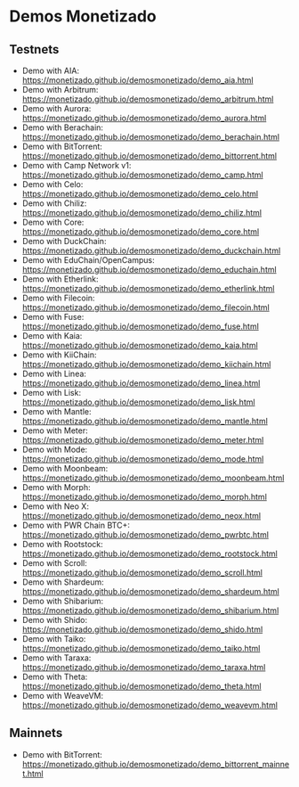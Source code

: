 # Demos Monetizado

## Testnets

- Demo with AIA: https://monetizado.github.io/demosmonetizado/demo_aia.html
- Demo with Arbitrum: https://monetizado.github.io/demosmonetizado/demo_arbitrum.html
- Demo with Aurora: https://monetizado.github.io/demosmonetizado/demo_aurora.html
- Demo with Berachain: https://monetizado.github.io/demosmonetizado/demo_berachain.html
- Demo with BitTorrent: https://monetizado.github.io/demosmonetizado/demo_bittorrent.html
- Demo with Camp Network v1: https://monetizado.github.io/demosmonetizado/demo_camp.html
- Demo with Celo: https://monetizado.github.io/demosmonetizado/demo_celo.html
- Demo with Chiliz: https://monetizado.github.io/demosmonetizado/demo_chiliz.html
- Demo with Core: https://monetizado.github.io/demosmonetizado/demo_core.html
- Demo with DuckChain: https://monetizado.github.io/demosmonetizado/demo_duckchain.html
- Demo with EduChain/OpenCampus: https://monetizado.github.io/demosmonetizado/demo_educhain.html
- Demo with Etherlink: https://monetizado.github.io/demosmonetizado/demo_etherlink.html
- Demo with Filecoin: https://monetizado.github.io/demosmonetizado/demo_filecoin.html
- Demo with Fuse: https://monetizado.github.io/demosmonetizado/demo_fuse.html
- Demo with Kaia: https://monetizado.github.io/demosmonetizado/demo_kaia.html
- Demo with KiiChain: https://monetizado.github.io/demosmonetizado/demo_kiichain.html
- Demo with Linea: https://monetizado.github.io/demosmonetizado/demo_linea.html
- Demo with Lisk: https://monetizado.github.io/demosmonetizado/demo_lisk.html
- Demo with Mantle: https://monetizado.github.io/demosmonetizado/demo_mantle.html
- Demo with Meter: https://monetizado.github.io/demosmonetizado/demo_meter.html
- Demo with Mode: https://monetizado.github.io/demosmonetizado/demo_mode.html
- Demo with Moonbeam: https://monetizado.github.io/demosmonetizado/demo_moonbeam.html
- Demo with Morph: https://monetizado.github.io/demosmonetizado/demo_morph.html
- Demo with Neo X: https://monetizado.github.io/demosmonetizado/demo_neox.html
- Demo with PWR Chain BTC+: https://monetizado.github.io/demosmonetizado/demo_pwrbtc.html
- Demo with Rootstock: https://monetizado.github.io/demosmonetizado/demo_rootstock.html
- Demo with Scroll: https://monetizado.github.io/demosmonetizado/demo_scroll.html
- Demo with Shardeum: https://monetizado.github.io/demosmonetizado/demo_shardeum.html
- Demo with Shibarium: https://monetizado.github.io/demosmonetizado/demo_shibarium.html
- Demo with Shido: https://monetizado.github.io/demosmonetizado/demo_shido.html
- Demo with Taiko: https://monetizado.github.io/demosmonetizado/demo_taiko.html
- Demo with Taraxa: https://monetizado.github.io/demosmonetizado/demo_taraxa.html
- Demo with Theta: https://monetizado.github.io/demosmonetizado/demo_theta.html
- Demo with WeaveVM: https://monetizado.github.io/demosmonetizado/demo_weavevm.html


## Mainnets

- Demo with BitTorrent: https://monetizado.github.io/demosmonetizado/demo_bittorrent_mainnet.html
